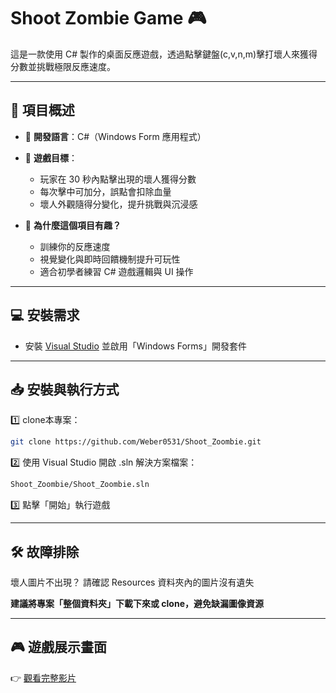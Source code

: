 # Shoot Zombie Game 🎮

這是一款使用 C# 製作的桌面反應遊戲，透過點擊鍵盤(c,v,n,m)擊打壞人來獲得分數並挑戰極限反應速度。

---

## 📌 項目概述

- 🧠 **開發語言**：C#（Windows Form 應用程式）
- 🔫 **遊戲目標**：
  - 玩家在 30 秒內點擊出現的壞人獲得分數
  - 每次擊中可加分，誤點會扣除血量
  - 壞人外觀隨得分變化，提升挑戰與沉浸感

- 🧩 **為什麼這個項目有趣？**
  - 訓練你的反應速度
  - 視覺變化與即時回饋機制提升可玩性
  - 適合初學者練習 C# 遊戲邏輯與 UI 操作

---

## 💻 安裝需求

- 安裝 [Visual Studio](https://visualstudio.microsoft.com/zh-hant/) 並啟用「Windows Forms」開發套件

---

## 📥 安裝與執行方式

1️⃣ clone本專案：
```bash
git clone https://github.com/Weber0531/Shoot_Zoombie.git
```

2️⃣ 使用 Visual Studio 開啟 .sln 解決方案檔案：
```bash
Shoot_Zoombie/Shoot_Zoombie.sln
```
3️⃣ 點擊「開始」執行遊戲

---

## 🛠️ 故障排除
壞人圖片不出現？
請確認 Resources 資料夾內的圖片沒有遺失

**建議將專案「整個資料夾」下載下來或 clone，避免缺漏圖像資源**

---

## 🎮 遊戲展示畫面

👉 [觀看完整影片](https://drive.google.com/file/d/1H9Ex6V-5rVwmcLiJ3nVFBCfp7E3zH7bO/view?usp=sharing)

